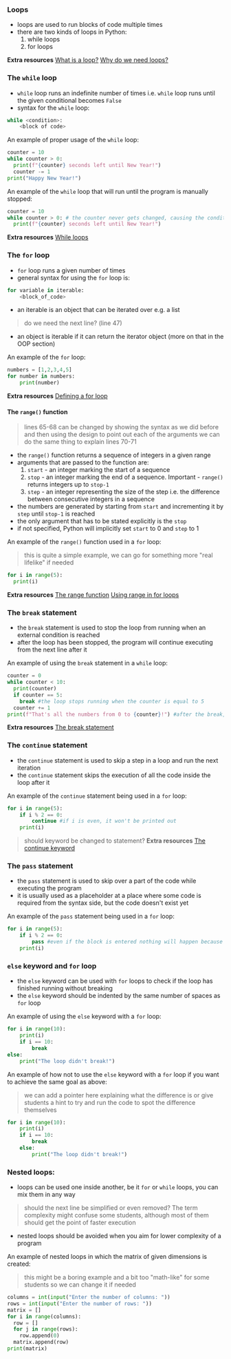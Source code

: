 ### Loops
- loops are used to run blocks of code multiple times
- there are two kinds of loops in Python:
    1. while loops
    2. for loops

**Extra resources**
[What is a loop?](https://python.tecladocode.com/3_continuous_countries/1_loops.html#what-is-a-loop)
[Why do we need loops?](https://www.teclado.com/30-days-of-python/python-30-day-6-for-loops#why-do-we-need-loops)

### The `while` loop
- `while` loop runs an indefinite number of times i.e. `while` loop runs until the given conditional becomes `False`
- syntax for the `while` loop:

```py
while <condition>:
    <block of code>
```

An example of proper usage of the `while` loop:

```py
counter = 10
while counter > 0:
  print(f"{counter} seconds left until New Year!")
  counter -= 1
print("Happy New Year!")
```

An example of the `while` loop that will run until the program is manually stopped:

```py
counter = 10
while counter > 0: # the counter never gets changed, causing the conditional to be always True
  print(f"{counter} seconds left until New Year!")
```

**Extra resources**
[While loops](https://www.teclado.com/30-days-of-python/python-30-day-8-while-loops#object-object-loops)

### The `for` loop
- `for` loop runs a given number of times
- general syntax for using the `for` loop is:

```py
for variable in iterable:
    <block_of_code>
```

- an iterable is an object that can be iterated over e.g. a list
> do we need the next line? (line 47)
- an object is iterable if it can return the iterator object (more on that in the OOP section)

An example of the `for` loop:

```py
numbers = [1,2,3,4,5]
for number in numbers:
    print(number)
```

**Extra resources**
[Defining a for loop](https://www.teclado.com/30-days-of-python/python-30-day-6-for-loops#defining-a-object-object-loop)

#### The `range()` function
> lines 65-68 can be changed by showing the syntax as we did before and then using the design to point out each of the arguments
> we can do the same thing to explain lines 70-71
- the `range()` function returns a sequence of integers in a given range
- arguments that are passed to the function are:
    1. `start` - an integer marking the start of a sequence
    2. `stop` - an integer marking the end of a sequence. Important - `range()` returns integers up to `stop-1`
    3. `step` - an integer representing the size of the step i.e. the difference between consecutive integers in a sequence
- the numbers are generated by starting from `start` and incrementing it by `step` until `stop-1` is reached
- the only argument that has to be stated explicitly is the `stop`
- if not specified, Python will implicitly set `start` to 0 and `step` to 1

An example of the `range()` function used in a `for` loop:
> this is quite a simple example, we can go for something more "real lifelike" if needed
```py
for i in range(5):
  print(i) 
```

**Extra resources**
[The range function](https://www.teclado.com/30-days-of-python/python-30-day-6-for-loops#the-object-object-function)
[Using range in for loops](https://www.teclado.com/30-days-of-python/python-30-day-6-for-loops#using-object-object-in-object-object-loops)

### The `break` statement
- the `break` statement is used to stop the loop from running when an external condition is reached
- after the loop has been stopped, the program will continue executing from the next line after it

An example of using the `break` statement in a `while` loop:

```py
counter = 0
while counter < 10:
  print(counter)
  if counter == 5:
    break #the loop stops running when the counter is equal to 5
  counter += 1
print(f"That's all the numbers from 0 to {counter}!") #after the break, this line is executed
```

**Extra resources**
[The break statement](https://www.teclado.com/30-days-of-python/python-30-day-6-for-loops#the-object-object-statement)

### The `continue` statement
- the `continue` statement is used to skip a step in a loop and run the next iteration
- the `continue` statement skips the execution of all the code inside the loop after it

An example of the `continue` statement being used in a `for` loop:

```py
for i in range(5):
    if i % 2 == 0: 
        continue #if i is even, it won't be printed out
    print(i)
```
> should keyword be changed to statement?
**Extra resources**
[The continue keyword](https://www.teclado.com/30-days-of-python/python-30-day-8-while-loops#the-object-object-keyword)

### The `pass` statement
- the `pass` statement is used to skip over a part of the code while executing the program
- it is usually used as a placeholder at a place where some code is required from the syntax side, but the code doesn't exist yet

An example of the `pass` statement being used in a `for` loop:

```py
for i in range(5):
    if i % 2 == 0: 
        pass #even if the block is entered nothing will happen because of the pass statement
    print(i)
```

### `else` keyword and `for` loop
- the `else` keyword can be used with `for` loops to check if the loop has finished running without breaking
- the `else` keyword should be indented by the same number of spaces as `for` loop

An example of using the `else` keyword with a `for` loop:

```py
for i in range(10):
    print(i)
    if i == 10:
        break
else:
    print("The loop didn't break!")
```

An example of how not to use the `else` keyword with a `for` loop if you want to achieve the same goal as above:
> we can add a pointer here explaining what the difference is or give students a hint to try and run the code to spot the difference themselves
```py
for i in range(10):
    print(i)
    if i == 10:
        break
    else:
        print("The loop didn't break!")
```

### Nested loops:
- loops can be used one inside another, be it `for` or `while` loops, you can mix them in any way
> should the next line be simplified or even removed? The term complexity might confuse some students, although most of them should get the point of faster execution
- nested loops should be avoided when you aim for lower complexity of a program

An example of nested loops in which the matrix of given dimensions is created:
> this might be a boring example and a bit too "math-like" for some students so we can change it if needed
```py
columns = int(input("Enter the number of columns: "))
rows = int(input("Enter the number of rows: "))
matrix = []
for i in range(columns):
  row = []
  for j in range(rows):
    row.append(0)
  matrix.append(row)
print(matrix)
```